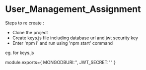 # User_Management_Assignment

Steps to re create :
- Clone the project
- Create keys.js file including database url and jwt security key
- Enter 'npm i' and run using 'npm start' command

eg. for keys.js

module.exports={
    MONGODBURI:'',
    JWT_SECRET:""
}
